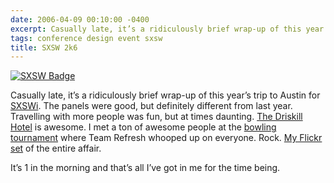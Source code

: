 ```yaml
---
date: 2006-04-09 00:10:00 -0400
excerpt: Casually late, it’s a ridiculously brief wrap-up of this year’s trip to Austin for SXSWi.
tags: conference design event sxsw
title: SXSW 2k6
---
```


[![SXSW Badge](http://static.flickr.com/47/110745097_c49a9e6b8c_m.jpg)](http://flickr.com/photos/jgarber/110745097/)

Casually late, it’s a ridiculously brief wrap-up of this year’s trip to Austin for [SXSWi](http://2006.sxsw.com/interactive/). The panels were good, but definitely different from last year. Travelling with more people was fun, but at times daunting. [The Driskill Hotel](http://www.driskillhotel.com/) is awesome. I met a ton of awesome people at the [bowling tournament](http://bowling.avalonstar.com/) where Team Refresh whooped up on everyone. Rock. [My Flickr set](http://flickr.com/photos/jgarber/sets/72057594079478628/) of the entire affair.

It’s 1 in the morning and that’s all I’ve got in me for the time being.